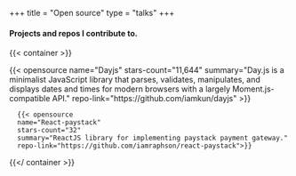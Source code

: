 +++
title = "Open source"
type = "talks"
+++

#### Projects and repos I contribute to.

{{< container >}}

  <div class="f f-jc-sb talks">
      {{< opensource 
      name="Dayjs" 
      stars-count="11,644" 
      summary="Day.js is a minimalist JavaScript library that parses, validates, manipulates, and displays dates and times for modern browsers with a largely Moment.js-compatible API." repo-link="https://github.com/iamkun/dayjs" >}}

      {{< opensource 
      name="React-paystack" 
      stars-count="32"
      summary="ReactJS library for implementing paystack payment gateway."
      repo-link="https://github.com/iamraphson/react-paystack">}}
      
  </div>

{{</ container >}}
